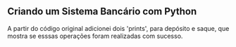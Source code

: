 ## Criando um Sistema Bancário com Python
A partir do código original adicionei dois 'prints', para depósito e saque, que mostra se esssas operações foram realizadas com sucesso.
